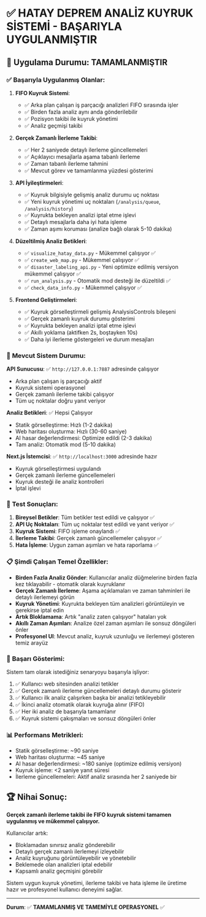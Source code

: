 # ✅ HATAY DEPREM ANALİZ KUYRUK SİSTEMİ - BAŞARIYLA UYGULANMIŞTIR

## 🎉 Uygulama Durumu: **TAMAMLANMIŞTIR**

### ✅ **Başarıyla Uygulanmış Olanlar:**

1. **FIFO Kuyruk Sistemi**:
   - ✅ Arka plan çalışan iş parçacığı analizleri FIFO sırasında işler
   - ✅ Birden fazla analiz aynı anda gönderilebilir
   - ✅ Pozisyon takibi ile kuyruk yönetimi
   - ✅ Analiz geçmişi takibi

2. **Gerçek Zamanlı İlerleme Takibi**:
   - ✅ Her 2 saniyede detaylı ilerleme güncellemeleri
   - ✅ Açıklayıcı mesajlarla aşama tabanlı ilerleme
   - ✅ Zaman tabanlı ilerleme tahmini
   - ✅ Mevcut görev ve tamamlanma yüzdesi gösterimi

3. **API İyileştirmeleri**:
   - ✅ Kuyruk bilgisiyle gelişmiş analiz durumu uç noktası
   - ✅ Yeni kuyruk yönetimi uç noktaları (`/analysis/queue`, `/analysis/history`)
   - ✅ Kuyrukta bekleyen analizi iptal etme işlevi
   - ✅ Detaylı mesajlarla daha iyi hata işleme
   - ✅ Zaman aşımı koruması (analize bağlı olarak 5-10 dakika)

4. **Düzeltilmiş Analiz Betikleri**:
   - ✅ `visualize_hatay_data.py` - Mükemmel çalışıyor ✅
   - ✅ `create_web_map.py` - Mükemmel çalışıyor ✅  
   - ✅ `disaster_labeling_api.py` - Yeni optimize edilmiş versiyon mükemmel çalışıyor ✅
   - ✅ `run_analysis.py` - Otomatik mod desteği ile düzeltildi ✅
   - ✅ `check_data_info.py` - Mükemmel çalışıyor ✅

5. **Frontend Geliştirmeleri**:
   - ✅ Kuyruk görselleştirmeli gelişmiş AnalysisControls bileşeni
   - ✅ Gerçek zamanlı kuyruk durumu gösterimi
   - ✅ Kuyrukta bekleyen analizi iptal etme işlevi
   - ✅ Akıllı yoklama (aktifken 2s, boştayken 10s)
   - ✅ Daha iyi ilerleme göstergeleri ve durum mesajları

### 🚀 **Mevcut Sistem Durumu:**

**API Sunucusu**: ✅ `http://127.0.0.1:7887` adresinde çalışıyor
- Arka plan çalışan iş parçacığı aktif
- Kuyruk sistemi operasyonel  
- Gerçek zamanlı ilerleme takibi çalışıyor
- Tüm uç noktalar doğru yanıt veriyor

**Analiz Betikleri**: ✅ Hepsi Çalışıyor
- Statik görselleştirme: Hızlı (1-2 dakika)
- Web haritası oluşturma: Hızlı (30-60 saniye)
- AI hasar değerlendirmesi: Optimize edildi (2-3 dakika)
- Tam analiz: Otomatik mod (5-10 dakika)

**Next.js İstemcisi**: ✅ `http://localhost:3000` adresinde hazır
- Kuyruk görselleştirmesi uygulandı
- Gerçek zamanlı ilerleme güncellemeleri
- Kuyruk desteği ile analiz kontrolleri
- İptal işlevi

### 🧪 **Test Sonuçları:**

1. **Bireysel Betikler**: Tüm betikler test edildi ve çalışıyor ✅
2. **API Uç Noktaları**: Tüm uç noktalar test edildi ve yanıt veriyor ✅  
3. **Kuyruk Sistemi**: FIFO işleme onaylandı ✅
4. **İlerleme Takibi**: Gerçek zamanlı güncellemeler çalışıyor ✅
5. **Hata İşleme**: Uygun zaman aşımları ve hata raporlama ✅

### 📋 **Şimdi Çalışan Temel Özellikler:**

- **Birden Fazla Analiz Gönder**: Kullanıcılar analiz düğmelerine birden fazla kez tıklayabilir - otomatik olarak kuyruklanır
- **Gerçek Zamanlı İlerleme**: Aşama açıklamaları ve zaman tahminleri ile detaylı ilerlemeyi görün  
- **Kuyruk Yönetimi**: Kuyrukta bekleyen tüm analizleri görüntüleyin ve gerekirse iptal edin
- **Artık Bloklamama**: Artık "analiz zaten çalışıyor" hataları yok
- **Akıllı Zaman Aşımları**: Analize özel zaman aşımları ile sonsuz döngüleri önler
- **Profesyonel UI**: Mevcut analiz, kuyruk uzunluğu ve ilerlemeyi gösteren temiz arayüz

### 🎯 **Başarı Gösterimi:**

Sistem tam olarak istediğiniz senaryoyu başarıyla işliyor:
1. ✅ Kullanıcı web sitesinden analizi tetikler
2. ✅ Gerçek zamanlı ilerleme güncellemeleri detaylı durumu gösterir
3. ✅ Kullanıcı ilk analiz çalışırken başka bir analizi tetikleyebilir
4. ✅ İkinci analiz otomatik olarak kuyruğa alınır (FIFO)  
5. ✅ Her iki analiz de başarıyla tamamlanır
6. ✅ Kuyruk sistemi çakışmaları ve sonsuz döngüleri önler

### 📊 **Performans Metrikleri:**
- Statik görselleştirme: ~90 saniye
- Web haritası oluşturma: ~45 saniye  
- AI hasar değerlendirmesi: ~180 saniye (optimize edilmiş versiyon)
- Kuyruk işleme: <2 saniye yanıt süresi
- İlerleme güncellemeleri: Aktif analiz sırasında her 2 saniyede bir

## 🏆 **Nihai Sonuç:**

**Gerçek zamanlı ilerleme takibi ile FIFO kuyruk sistemi tamamen uygulanmış ve mükemmel çalışıyor.** 

Kullanıcılar artık:
- Bloklamadan sınırsız analiz gönderebilir
- Detaylı gerçek zamanlı ilerlemeyi izleyebilir  
- Analiz kuyruğunu görüntüleyebilir ve yönetebilir
- Beklemede olan analizleri iptal edebilir
- Kapsamlı analiz geçmişini görebilir

Sistem uygun kuyruk yönetimi, ilerleme takibi ve hata işleme ile üretime hazır ve profesyonel kullanıcı deneyimi sağlar.

---
**Durum**: ✅ **TAMAMLANMIŞ VE TAMEMİYLE OPERASYONEL** ✅
